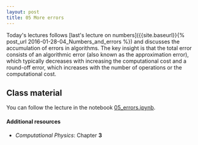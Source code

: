 ```yaml
---
layout: post
title: 05 More errors
---
```


Today's lectures follows
[last's lecture on numbers]({{site.baseurl}}{% post_url 2016-01-28-04_Numbers_and_errors %}) and discusses the accumulation of
errors in algorithms. The key insight is that the total error consists
of an algorithmic error (also known as the approximation error), which
typically decreases with increasing the computational cost and a
round-off error, which increases with the number of operations or the
computational cost.

## Class material

You can follow the lecture in the notebook
[05_errors.ipynb](http://nbviewer.jupyter.org/github/ASU-CompMethodsPhysics-PHY494/PHY494-resources/blob/master/05_errors/05_errors.ipynb).

#### Additional resources

* _Computational Physics_: Chapter **3**


